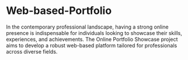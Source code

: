 # Web-based-Portfolio
In the contemporary professional landscape, having a strong online presence is indispensable for individuals looking to showcase their skills, experiences, and achievements. The Online Portfolio Showcase project aims to develop a robust web-based platform tailored for professionals across diverse fields.
